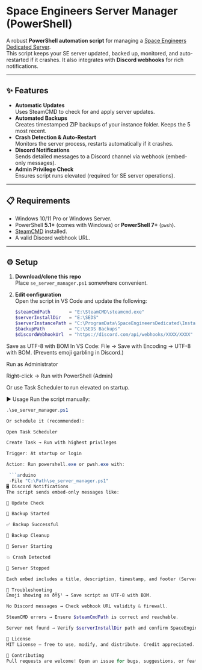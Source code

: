 # Space Engineers Server Manager (PowerShell)

A robust **PowerShell automation script** for managing a [Space Engineers Dedicated Server](https://www.spaceengineersgame.com/dedicated-servers/).  
This script keeps your SE server updated, backed up, monitored, and auto-restarted if it crashes. It also integrates with **Discord webhooks** for rich notifications.

---

## ✨ Features
- **Automatic Updates**  
  Uses SteamCMD to check for and apply server updates.
- **Automated Backups**  
  Creates timestamped ZIP backups of your instance folder. Keeps the 5 most recent.
- **Crash Detection & Auto-Restart**  
  Monitors the server process, restarts automatically if it crashes.
- **Discord Notifications**  
  Sends detailed messages to a Discord channel via webhook (embed-only messages).
- **Admin Privilege Check**  
  Ensures script runs elevated (required for SE server operations).

---

## 📋 Requirements
- Windows 10/11 Pro or Windows Server.
- PowerShell **5.1+** (comes with Windows) or **PowerShell 7+** (`pwsh`).
- [SteamCMD](https://developer.valvesoftware.com/wiki/SteamCMD) installed.
- A valid Discord webhook URL.

---

## ⚙️ Setup

1. **Download/clone this repo**  
   Place `se_server_manager.ps1` somewhere convenient.

2. **Edit configuration**  
   Open the script in VS Code and update the following:
   ```powershell
   $steamCmdPath       = "E:\SteamCMD\steamcmd.exe"
   $serverInstallDir   = "E:\SEDS"
   $serverInstancePath = "C:\ProgramData\SpaceEngineersDedicated\InstanceName"
   $backupPath         = "C:\SEDS Backups"
   $discordWebhookUrl  = "https://discord.com/api/webhooks/XXXX/XXXX"
Save as UTF-8 with BOM
In VS Code: File → Save with Encoding → UTF-8 with BOM.
(Prevents emoji garbling in Discord.)

Run as Administrator

Right-click → Run with PowerShell (Admin)

Or use Task Scheduler to run elevated on startup.

▶️ Usage
Run the script manually:
   ```powershell
   .\se_server_manager.ps1

Or schedule it (recommended):

Open Task Scheduler

Create Task → Run with highest privileges

Trigger: At startup or login

Action: Run powershell.exe or pwsh.exe with:

    ```arduino
    -File "C:\Path\se_server_manager.ps1"
🖥️ Discord Notifications
The script sends embed-only messages like:

🔄 Update Check

💾 Backup Started

✅ Backup Successful

🧹 Backup Cleanup

🚀 Server Starting

💥 Crash Detected

🛑 Server Stopped

Each embed includes a title, description, timestamp, and footer (Server Manager).

🔧 Troubleshooting
Emoji showing as ðŸ§¹ → Save script as UTF-8 with BOM.

No Discord messages → Check webhook URL validity & firewall.

SteamCMD errors → Ensure $steamCmdPath is correct and reachable.

Server not found → Verify $serverInstallDir path and confirm SpaceEngineersDedicated.exe exists.

📜 License
MIT License — free to use, modify, and distribute. Credit appreciated.

🤝 Contributing
Pull requests are welcome! Open an issue for bugs, suggestions, or feature requests.
